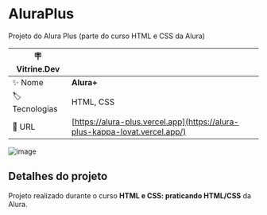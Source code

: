 # AluraPlus

Projeto do Alura Plus (parte do curso HTML e CSS da Alura)

| :placard: Vitrine.Dev |     |
| -------------  | --- |
| :sparkles: Nome        | **Alura+**
| :label: Tecnologias | HTML, CSS
| :rocket: URL         | [https://alura-plus.vercel.app](https://alura-plus-kappa-lovat.vercel.app/)

<!-- Inserir imagem com a #vitrinedev ao final do link -->
![image](https://user-images.githubusercontent.com/21301483/229892135-5094a3a0-be20-4f75-ac43-d2e2a111bc5b.png#vitrinedev)

## Detalhes do projeto

Projeto realizado durante o curso **HTML e CSS: praticando HTML/CSS** da Alura.
